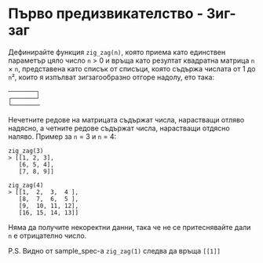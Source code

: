 # Първо предизвикателство - Зиг-заг

Дефинирайте функция `zig_zag(n)`, която приема като единствен параметър цяло
число `n` > 0 и връща като резултат квадратна матрица `n` × `n`, представена
като списък от списъци, която съдържа числата от 1 до `n`², които я изпълват
зигзагообразно отгоре надолу, ето така:

    ────────┐
    ┌───────┘
    └────────

Нечетните редове на матрицата съдържат числа, нарастващи отляво надясно, а
четните редове съдържат числа, нарастващи отдясно наляво. Пример за `n` = 3 и
`n` = 4:

    zig_zag(3)
    > [[1, 2, 3],
       [6, 5, 4],
       [7, 8, 9]]

    zig_zag(4)
    > [[1,  2,  3,  4 ],
       [8,  7,  6,  5 ],
       [9,  10, 11, 12],
       [16, 15, 14, 13]]

Няма да получите некоректни данни, така че не се притеснявайте дали `n` е
отрицателно число.

P.S. Видно от sample\_spec-a `zig_zag(1)` следва да връща `[[1]]`
